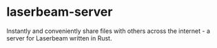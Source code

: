 # laserbeam-server
Instantly and conveniently share files with others across the internet - a server for Laserbeam written in Rust.
